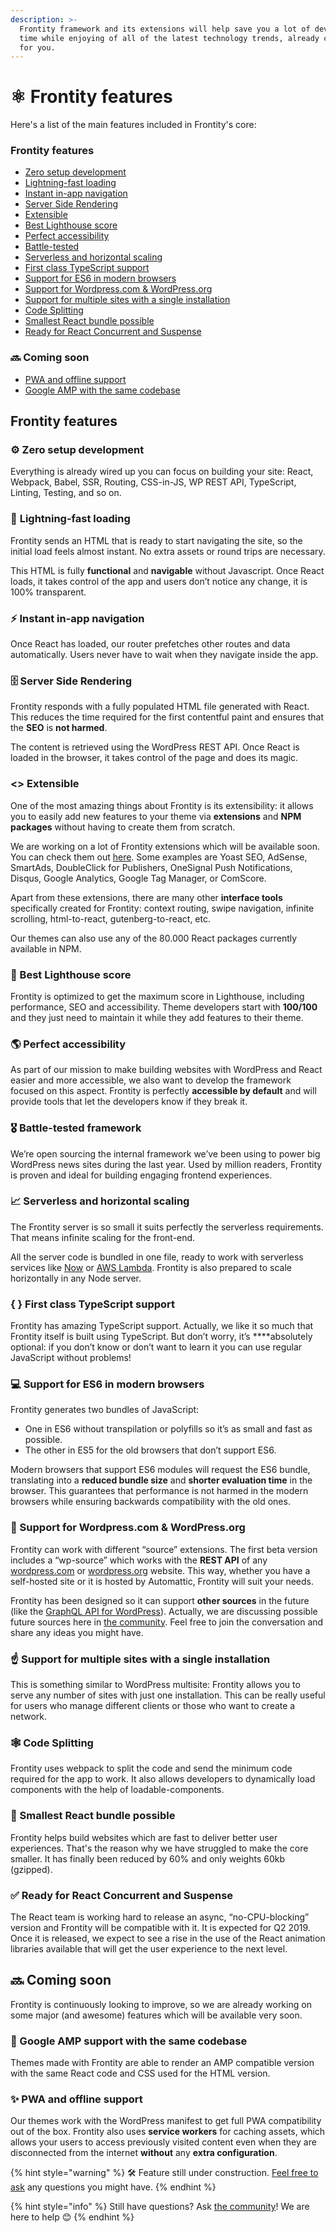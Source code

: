 ```yaml
---
description: >-
  Frontity framework and its extensions will help save you a lot of development
  time while enjoying of all of the latest technology trends, already configured
  for you.
---
```


# ⚛ Frontity features

Here's a list of the main features included in Frontity's core:

### **Frontity features**

* [Zero setup development](./#zero-setup-development)
* [Lightning-fast loading](./#lightning-fast-loading)
* [Instant in-app navigation](./#instant-in-app-navigation)
* [Server Side Rendering](./#server-side-rendering)
* [Extensible](./#less-than-greater-than-extensible)
* [Best Lighthouse score](./#best-lighthouse-score)
* [Perfect accessibility](./#perfect-accessibility)
* [Battle-tested](./#battle-tested-framework)
* [Serverless and horizontal scaling](./#serverless-and-horizontal-scaling)
* [First class TypeScript support](./#first-class-typescript-support)
* [Support for ES6 in modern browsers](./#support-for-es6-in-modern-browsers)
* [Support for Wordpress.com & WordPress.org](./#support-for-wordpress-com-and-wordpress-org)
* [Support for multiple sites with a single installation](./#support-for-multiple-sites-with-a-single-installation)
* [Code Splitting](./#code-splitting)
* [Smallest React bundle possible](./#smallest-react-bundle-possible)
* [Ready for React Concurrent and Suspense](./#ready-for-react-concurrent-and-suspense)

### 🔜 Coming soon

* [PWA and offline support](./#pwa-and-offline-support)
* [Google AMP with the same codebase](./#google-amp-support-with-the-same-codebase)

## Frontity features

### ⚙ Zero setup development

Everything is already wired up you can focus on building your site: React, Webpack, Babel, SSR, Routing, CSS-in-JS, WP REST API, TypeScript, Linting, Testing, and so on.

### 🚀 **Lightning-fast loading**

Frontity sends an HTML that is ready to start navigating the site, so the initial load feels almost instant. No extra assets or round trips are necessary.

This HTML is fully **functional** and **navigable** without Javascript. Once React loads, it takes control of the app and users don’t notice any change, it is 100% transparent.

### ⚡️ Instant in-app navigation

Once React has loaded, our router prefetches other routes and data automatically. Users never have to wait when they navigate inside the app.

### 🗄 Server Side Rendering

Frontity responds with a fully populated HTML file generated with React. This reduces the time required for the first contentful paint and ensures that the **SEO** is **not harmed**.

The content is retrieved using the WordPress REST API. Once React is loaded in the browser, it takes control of the page and does its magic.

### &lt;&gt; Extensible

One of the most amazing things about Frontity is its extensibility: it allows you to easily add new features to your theme via **extensions** and **NPM packages** without having to create them from scratch.

We are working on a lot of Frontity extensions which will be available soon. You can check them out [here](extensions.md). Some examples are Yoast SEO, AdSense, SmartAds, DoubleClick for Publishers, OneSignal Push Notifications, Disqus, Google Analytics, Google Tag Manager, or ComScore.

Apart from these extensions, there are many other **interface tools** specifically created for Frontity: context routing, swipe navigation, infinite scrolling, html-to-react, gutenberg-to-react, etc.

Our themes can also use any of the 80.000 React packages currently available in NPM.

### 💯 Best Lighthouse score

Frontity is optimized to get the maximum score in Lighthouse, including performance, SEO and accessibility. Theme developers start with **100/100** and they just need to maintain it while they add features to their theme.

### 🌎 Perfect accessibility

As part of our mission to make building websites with WordPress and React easier and more accessible, we also want to develop the framework focused on this aspect. Frontity is perfectly **accessible by default** and will provide tools that let the developers know if they break it. 

### 🎖 Battle-tested framework

We’re open sourcing the internal framework we’ve been using to power big WordPress news sites during the last year. Used by million readers, Frontity is proven and ideal for building engaging frontend experiences.

### 📈 Serverless and horizontal scaling

The Frontity server is so small it suits perfectly the serverless requirements. That means infinite scaling for the front-end.

All the server code is bundled in one file, ready to work with serverless services like [Now](https://zeit.co/now) or [AWS Lambda](https://aws.amazon.com/es/lambda/). Frontity is also prepared to scale horizontally in any Node server.

### {  } First class TypeScript support

Frontity has amazing TypeScript support. Actually, we like it so much that Frontity itself is built using TypeScript. But don’t worry, it’s ****absolutely optional: if you don’t know or don’t want to learn it you can use regular JavaScript without problems!

### **💻 Support for ES6 in modern browsers**

Frontity generates two bundles of JavaScript:

* One in ES6 without transpilation or polyfills so it’s as small and fast as possible. 
* The other in ES5 for the old browsers that don’t support ES6.

Modern browsers that support ES6 modules will request the ES6 bundle, translating into a **reduced bundle size** and **shorter evaluation time** in the browser. This guarantees that performance is not harmed in the modern browsers while ensuring backwards compatibility with the old ones.

### 🔗 Support for Wordpress.com & WordPress.org

Frontity can work with different “source” extensions. The first beta version includes a “wp-source” which works with the **REST API** of any [wordpress.com](https://developer.wordpress.com/docs/api/) or [wordpress.org](https://developer.wordpress.org/rest-api/) website. This way, whether you have a self-hosted site or it is hosted by Automattic, Frontity will suit your needs.

Frontity has been designed so it can support **other sources** in the future \(like the [GraphQL API for WordPress](https://www.wpgraphql.com/)\). Actually, we are discussing possible future sources here in [the community](https://community.frontity.org/t/potential-supported-sources/18/3). Feel free to join the conversation and share any ideas you might have.

### ☝️ Support for multiple sites with a single installation

This is something similar to WordPress multisite: Frontity allows you to serve any number of sites with just one installation. This can be really useful for users who manage different clients or those who want to create a network.

### 🕸 Code Splitting

Frontity uses webpack to split the code and send the minimum code required for the app to work. It also allows developers to dynamically load components with the help of loadable-components.

### **🌱 Smallest React bundle possible**

Frontity helps build websites which are fast to deliver better user experiences. That's the reason why we have struggled to make the core smaller. It has finally been reduced by 60% and only weights 60kb \(gzipped\).

### **✅ Ready for React Concurrent and Suspense**

The React team is working hard to release an async, “no-CPU-blocking” version and Frontity will be compatible with it. It is expected for Q2 2019. Once it is released, we expect to see a rise in the use of the React animation libraries available that will get the user experience to the next level.



## 🔜 Coming soon

Frontity is continuously looking to improve, so we are already working on some major \(and awesome\) features which will be available very soon.

### 📱 Google AMP support with the same codebase

Themes made with Frontity are able to render an AMP compatible version with the same React code and CSS used for the HTML version.

### ✨ PWA and offline support

Our themes work with the WordPress manifest to get full PWA compatibility out of the box. Frontity also uses **service workers** for caching assets, which allows your users to access previously visited content even when they are disconnected from the internet **without** any **extra configuration**.

{% hint style="warning" %}
🛠 Feature still under construction. [Feel free to ask](https://community.frontity.org/) any questions you might have.
{% endhint %}

{% hint style="info" %}
Still have questions? Ask [the community](https://community.frontity.org/)! We are here to help 😊
{% endhint %}

